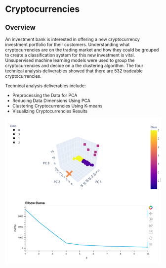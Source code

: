 # Cryptocurrencies

## Overview
An investment bank is interested in offering a new cryptocurrency investment portfolio for their customers. Understanding what cryptocurrencies are on the trading market and how they could be grouped to create a classification system for this new investment is vital. Unsupervised machine learning models were used to group the cryptocurrencies and decide on a the clustering algorithm. The four technical analysis deliverables showed that there are 532 tradeable cryptocurrencies.

Technical analysis deliverables include:
* Preprocessing the Data for PCA
* Reducing Data Dimensions Using PCA
* Clustering Cryptocurrencies Using K-means
* Visualizing Cryptocurrencies Results

![pca_data.png](Images/pca_data.png)
![elbow_curve.png](Images/elbow_curve.png)
